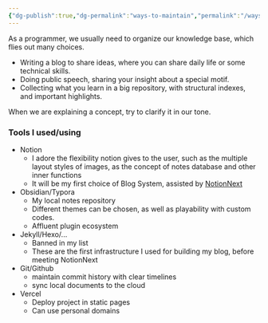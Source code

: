 ```yaml
---
{"dg-publish":true,"dg-permalink":"ways-to-maintain","permalink":"/ways-to-maintain/","created":"2024-06-15T20:29:22.371+08:00","updated":"2024-06-25T12:05:50.185+08:00"}
---
```


As a programmer, we usually need to organize our knowledge base, which flies out many choices.
- Writing a blog to share ideas, where you can share daily life or some technical skills.
- Doing public speech, sharing your insight about a special motif.
- Collecting what you learn in a big repository, with structural indexes, and important highlights. 

When we are explaining a concept, try to clarify it in our tone.

### Tools I used/using
- Notion
	- I adore the flexibility notion gives to the user, such as the multiple layout styles of images, as the concept of notes database and other inner functions
	- It will be my first choice of Blog System, assisted by [NotionNext](https://github.com/tangly1024/NotionNext)
- Obsidian/Typora
	- My local notes repository
	- Different themes can be chosen, as well as playability with custom codes.
	- Affluent plugin ecosystem
- Jekyll/Hexo/...
	- Banned in my list
	- These are the first infrastructure I used for building my blog, before meeting NotionNext
- Git/Github
	- maintain commit history with clear timelines
	- sync local documents to the cloud
- Vercel
	- Deploy project in static pages
	- Can use personal domains